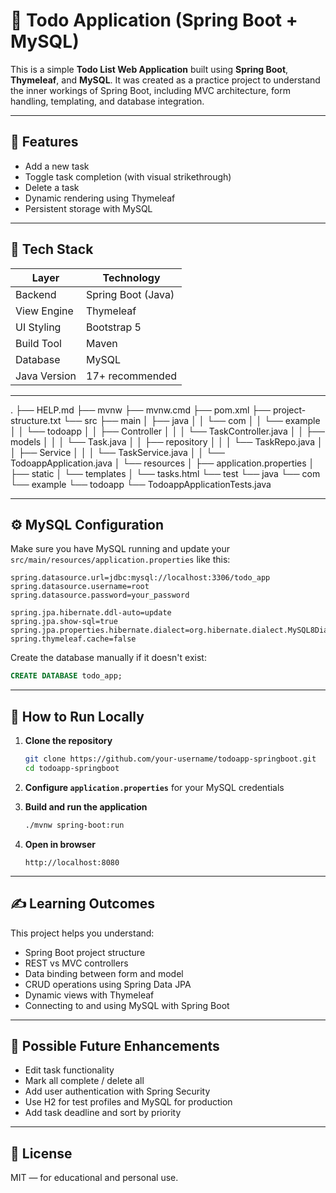 # 📝 Todo Application (Spring Boot + MySQL)

This is a simple **Todo List Web Application** built using **Spring Boot**, **Thymeleaf**, and **MySQL**.
It was created as a practice project to understand the inner workings of Spring Boot, including MVC architecture, form handling, templating, and database integration.

---

## 🚀 Features

* Add a new task
* Toggle task completion (with visual strikethrough)
* Delete a task
* Dynamic rendering using Thymeleaf
* Persistent storage with MySQL

---

## 💠 Tech Stack

| Layer        | Technology         |
| ------------ | ------------------ |
| Backend      | Spring Boot (Java) |
| View Engine  | Thymeleaf          |
| UI Styling   | Bootstrap 5        |
| Build Tool   | Maven              |
| Database     | MySQL              |
| Java Version | 17+ recommended    |

---

.
├── HELP.md
├── mvnw
├── mvnw.cmd
├── pom.xml
├── project-structure.txt
└── src
    ├── main
    │   ├── java
    │   │   └── com
    │   │       └── example
    │   │           └── todoapp
    │   │               ├── Controller
    │   │               │   └── TaskController.java
    │   │               ├── models
    │   │               │   └── Task.java
    │   │               ├── repository
    │   │               │   └── TaskRepo.java
    │   │               ├── Service
    │   │               │   └── TaskService.java
    │   │               └── TodoappApplication.java
    │   └── resources
    │       ├── application.properties
    │       ├── static
    │       └── templates
    │           └── tasks.html
    └── test
        └── java
            └── com
                └── example
                    └── todoapp
                        └── TodoappApplicationTests.java

---

## ⚙️ MySQL Configuration

Make sure you have MySQL running and update your `src/main/resources/application.properties` like this:

```properties
spring.datasource.url=jdbc:mysql://localhost:3306/todo_app
spring.datasource.username=root
spring.datasource.password=your_password

spring.jpa.hibernate.ddl-auto=update
spring.jpa.show-sql=true
spring.jpa.properties.hibernate.dialect=org.hibernate.dialect.MySQL8Dialect
spring.thymeleaf.cache=false
```

Create the database manually if it doesn't exist:

```sql
CREATE DATABASE todo_app;
```

---

## 🧪 How to Run Locally

1. **Clone the repository**

   ```bash
   git clone https://github.com/your-username/todoapp-springboot.git
   cd todoapp-springboot
   ```

2. **Configure `application.properties`** for your MySQL credentials

3. **Build and run the application**

   ```bash
   ./mvnw spring-boot:run
   ```

4. **Open in browser**

   ```
   http://localhost:8080
   ```

---

## ✍️ Learning Outcomes

This project helps you understand:

* Spring Boot project structure
* REST vs MVC controllers
* Data binding between form and model
* CRUD operations using Spring Data JPA
* Dynamic views with Thymeleaf
* Connecting to and using MySQL with Spring Boot

---

## 📌 Possible Future Enhancements

* Edit task functionality
* Mark all complete / delete all
* Add user authentication with Spring Security
* Use H2 for test profiles and MySQL for production
* Add task deadline and sort by priority


---

## 🤝 License

MIT — for educational and personal use.
